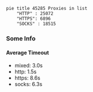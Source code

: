 
```mermaid
pie title 45285 Proxies in list
    "HTTP" : 25072
    "HTTPS": 6896
    "SOCKS" : 18515
```

### Some Info
#### Average Timeout

- mixed: 3.0s
- http: 1.5s
- https: 8.6s
- socks: 6.3s
